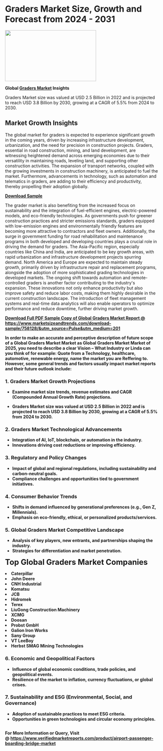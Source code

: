 <H1>Graders Market Size, Growth and Forecast from 2024 - 2031</H1><img class="aligncenter size-medium wp-image-584254" src="https://thirdeyenews.in/wp-content/uploads/2024/09/Global-Market-Research-300x168.jpeg" alt="" width="300" height="168" /><p><strong>Global&nbsp;<a href="https://www.marketsizeandtrends.com/download-sample/758128/&amp;utm_source=Pulse&amp;utm_medium=201">Graders Market</a> Insights</strong></p><p>Graders Market size was valued at USD 2.5 Billion in 2022 and is projected to reach USD 3.8 Billion by 2030, growing at a CAGR of 5.5% from 2024 to 2030.</p><p><h2>Market Growth Insights</h2> <p>The global market for graders is expected to experience significant growth in the coming years, driven by increasing infrastructure development, urbanization, and the need for precision in construction projects. Graders, essential in road construction, mining, and land development, are witnessing heightened demand across emerging economies due to their versatility in maintaining roads, leveling land, and supporting other construction activities. The expansion of transport networks, coupled with the growing investments in construction machinery, is anticipated to fuel the market. Furthermore, advancements in technology, such as automation and telematics in graders, are adding to their efficiency and productivity, thereby propelling their adoption globally.</p> <p><strong><a href="download-link">Download Sample</a></strong></p> <p>The grader market is also benefiting from the increased focus on sustainability and the integration of fuel-efficient engines, electric-powered models, and eco-friendly technologies. As governments push for greener construction practices and stricter emissions standards, graders equipped with low-emission engines and environmentally friendly features are becoming more attractive to contractors and fleet owners. Additionally, the surge in government funding for road rehabilitation and maintenance programs in both developed and developing countries plays a crucial role in driving the demand for graders. The Asia-Pacific region, especially countries like China and India, are anticipated to be key growth areas, with rapid urbanization and infrastructure development projects spurring demand. North America and Europe are expected to maintain steady growth, primarily driven by infrastructure repair and replacement programs, alongside the adoption of more sophisticated grading technologies in developed markets. The ongoing shift towards automation and remote-controlled graders is another factor contributing to the industry's expansion. These innovations not only enhance productivity but also improve safety and reduce labor costs, making them highly desirable in the current construction landscape. The introduction of fleet management systems and real-time data analytics will also enable operators to optimize performance and reduce downtime, further driving market growth. </p> <p><strong><a href="download-link"></p><p><span class=""><strong>Download Full PDF Sample Copy of Global Graders Market Report</strong> @ <a href="https://www.marketsizeandtrends.com/download-sample/758128/&amp;utm_source=Pulse&amp;utm_medium=201" target="_blank">https://www.marketsizeandtrends.com/download-sample/758128/&amp;utm_source=Pulse&amp;utm_medium=201</a></span></p><p>In order to make an accurate and perceptive description of future scope of a Global&nbsp;Graders Market Market as Global&nbsp;Graders Market Market of 2025, you need to describe a clear Vision &ndash; What Industry or Linda can you think of for example: Quote from a Technology, healthcare, automotive, renewable energy, name the market you are Reffering to. However, some general trends and factors usually impact market reports and their future outlook include:</p><h3>1.&nbsp;<strong>Graders Market Growth Projections</strong></h3><ul><li>Examine market size trends, revenue estimates and CAGR (Compounded Annual Growth Rate) projections.</li><li><p>Graders Market size was valued at USD 2.5 Billion in 2022 and is projected to reach USD 3.8 Billion by 2030, growing at a CAGR of 5.5% from 2024 to 2030.</p></li></ul><h3>2.&nbsp;<strong>Graders Market Technological Advancements</strong></h3><ul><li>Integration of AI, IoT, blockchain, or automation in the industry.</li><li>Innovations driving cost reductions or improving efficiency.</li></ul><h3>3.&nbsp;<strong>Regulatory and Policy Changes</strong></h3><ul><li>Impact of global and regional regulations, including sustainability and carbon-neutral goals.</li><li>Compliance challenges and opportunities tied to government initiatives.</li></ul><h3>4.&nbsp;<strong>Consumer Behavior Trends</strong></h3><ul><li>Shifts in demand influenced by generational preferences (e.g., Gen Z, Millennials).</li><li>Emphasis on eco-friendly, ethical, or personalized products/services.</li></ul><h3>5.&nbsp;<strong>Global Graders Market Competitive Landscape</strong></h3><ul><li>Analysis of key players, new entrants, and partnerships shaping the industry.</li><li>Strategies for differentiation and market penetration.</li></ul><p data-pm-slice="1 1 []"><span style="color: inherit; font-family: inherit; font-size: 25px;">Top Global Graders Market Companies</span></p><div class="" data-test-id=""><p><li>Caterpillar</li><li> John Deere</li><li> CNH Industrial</li><li> Komatsu</li><li> JCB</li><li> Hidromek</li><li> Terex</li><li> LiuGong Construction Machinery</li><li> XCMG</li><li> Doosan</li><li> Probst GmbH</li><li> Galion Iron Works</li><li> Sany Group</li><li> VT LeeBoy</li><li> Herbst SMAG Mining Technologies</li></p></div><h3>6.&nbsp;<strong>Economic and Geopolitical Factors</strong></h3><ul><li>Influence of global economic conditions, trade policies, and geopolitical events.</li><li>Resilience of the market to inflation, currency fluctuations, or global crises.</li></ul><h3>7.&nbsp;<strong>Sustainability and ESG (Environmental, Social, and Governance)</strong></h3><ul><li>Adoption of sustainable practices to meet ESG criteria.</li><li>Opportunities in green technologies and circular economy principles.</li></ul><h2><strong style="font-size: 14px;">For More Information or Query, Visit @&nbsp;</strong><a style="background-color: #ffffff; font-size: 14px;" href="https://www.marketsizeandtrends.com/report/graders-market/" target="_blank">https://www.verifiedmarketreports.com/product/airport-passenger-boarding-bridge-market</a></h2>
